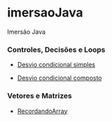 # imersaoJava
Imersão Java

### Controles, Decisões e Loops

- [Desvio condicional simples](https://github.com/nildoeti/imersaoJava/blob/main/src/br/eti/nildo/ControleDecisao/If.java)

- [Desvio condicional composto](https://github.com/nildoeti/imersaoJava/blob/main/src/br/eti/nildo/ControleDecisao/IfElse.java)


### Vetores e Matrizes

- [RecordandoArray](https://github.com/nildoeti/imersaoJava/blob/main/src/br/eti/nildo/ControleDecisao/If.java)

